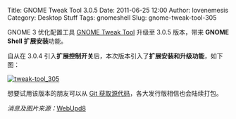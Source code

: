 Title: GNOME Tweak Tool 3.0.5
Date: 2011-06-25 12:00
Author: lovenemesis
Category: Desktop Stuff
Tags: gnomeshell
Slug: gnome-tweak-tool-305

GNOME 3 优化配置工具 [GNOME Tweak
Tool](http://linuxtoy.org/archives/gnome3-tweak-tool.html) 升级至 3.0.5
版本，带来 **GNOME Shell 扩展安装**功能。

自从在 3.0.4
引入**扩展控制开关**后，本次版本引入了**扩展安装和升级功能**，如下图：

[![](http://linuxtoy.org/img/2011/06/tweak-tool_305.png "tweak-tool_305")](http://linuxtoy.org/img/2011/06/tweak-tool_305.png)

想要试用该版本的朋友可以从 [Git
获取源代码](http://git.gnome.org/browse/gnome-tweak-tool)，各大发行版相信也会陆续打包。

*消息及图片来源：*[WebUpd8](http://www.webupd8.org/2011/06/gnome-tweak-tool-305-lets-you-install.html)
